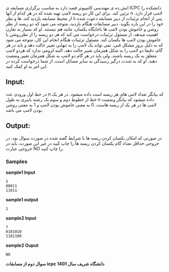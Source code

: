 انشͅ ده ی مهندسی کامپیوتر قصد دارد به مناسب برگزاری مسابقه ی ICPC دانشکده را تزئین کند. برای این کار دو ریسه لامپ تهیه شده که در هر کدام از آنها n لامپ قرار دارد. پس از انجام تزئینات از دبیر مسابقه دعوت شده تا از محیط مسابقه بازدید کند.  ها و نظر خود را در این باره بگوید. دبیر مسابقات هنگام بازدید، متوجه می شود که دو ریسه از نظر روشن و خاموش بودن لامپ ها باجایگاه یکسان، مانند هم نیستند. او که بسیار به تقارن اهمیت میدهد، از مسئول تزئینات درخواست می کند که هر دو ریسه را از نظرروشن یا خاموش بودن لامپ ها یکسان کند. مسئول تزئینات هنگام انجام این کار، متوجه می شود که به دلیل بروز مشکل فنی، نمی تواند یک لامپ را به تنهایی تغییر حالت دهد و باید در هر گام، دقیقا دو لامپ را به شکل همزمان تغییر حالت دهد، البته لزومی ندارد که هردو لامپ متعلق به یک ریسه باشند، ولی باید در هر گام دو لامپ به شکل همزمان تغییر وضعیت دهند. او که به شدت درگیر رسیدگی به سایر مسائل است، از شما درخواست کرده در این امر به او کمک کنید.

## Input:
در خط اول ورودی عدد n که بیانگر تعداد لامی های هر ریسه است داده میشود. در هر یک خط از خطوط دوم و سوم یک رشته باینری به طول n داده میشود که بیانگر وضعیت لامپ ها در هر یک از ریسه هاست. 0 به معنی خاموش بودن لامپ و 1 به معنی روشن بودن لامپ می باشد.

## Output:
در صورتی که امکان یکسان کردن ریسه ها با شرایط گفته شده در صورت سوال بود، در خروجی حداقل تعداد گام یکسان کردن ریسه ها را چاپ کنید در غیر این صورت، باید در خروجی عبارت NO را چاپ کنید.

### Samples

**sample1 Input**

```
5
00011
11011
```

**sample1 output**

```
1
```

**sample2 Input**

```
7
0101010
1101100
```

**sample2 Ouput**
```
NO
```

**سوال دوم از مسابقات icpc دانشگاه شریف سال 1401**
